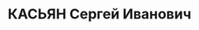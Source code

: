 ---
title: КАСЬЯН Сергей Иванович
description: "родился 16(28).01.1876 в Шуше, Нагорный Карабах - расстрелян 12.1937,\
  \ с 1905 член РСДРП \n  Образование \n  1901 -   учёба в Лейпцигском коммерческом\
  \ институте \n   - 1904  учёба на философском факультете Берлинского университета\n\
  \    кандидат коммерческих наук \n    кандидат философских наук \n  Послужной список\
  \ \n  1918 -   член Кавказского краевого комитета РКП(б) \n  1918 -   член Тифлисского\
  \ бюро Кавказского краевого комитета РКП(б) \n  9.1919 -   член Армянского комитета\
  \ РКП(б) \n  29.11.1920 - 3.1921  председатель Военно-революционного комитета Армении\
  \ \n  7.1921 - 11.1922  кандидат в члены Исполнительного Комитета Коммунистического\
  \ Интернационала \n  1924 -   ректор Закавказского коммунистического университета\
  \ имени 26-ти Бакинских комиссаров \n   - 1927  председатель Совета Национальностей\
  \ ЦИК ЗСФСР \n  1927 - 1931  председатель ЦИК ЗСФСР \n  7.1928 - 12.1930  председатель\
  \ ЦИК ССР Армения - Армянской ССР \n  1931 - 1934  председатель Верховного Суда\
  \ ЗСФСР \n    арестован"
---